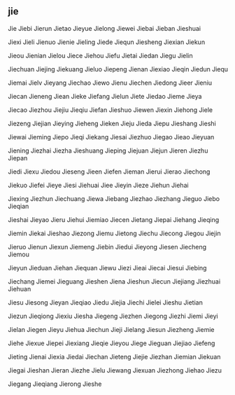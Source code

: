 jie
---

Jie Jiebi Jierun Jietao Jieyue Jielong Jiewei Jiebai Jieban Jieshuai

Jiexi Jieli Jienuo Jienie Jieling Jiede Jiequn Jiesheng Jiexian Jiekun

Jieou Jienian Jielou Jiece Jiehou Jiefu Jietai Jiedan Jiegu Jielin

Jiechuan Jiejing Jiekuang Jieluo Jiepeng Jienan Jiexiao Jieqin Jiedun Jiequ

Jiemai Jielv Jieyang Jiechao Jiewo Jienu Jiechen Jiedong Jieer Jieniu

Jiecan Jieneng Jiean Jieke Jiefang Jielun Jiete Jiedao Jieme Jieya

Jiecao Jiezhou Jiejiu Jieqiu Jiefan Jieshuo Jiewen Jiexin Jiehong Jiele

Jiezeng Jiejian Jieying Jieheng Jieken Jieju Jieda Jiepu Jieshang Jieshi

Jiewai Jieming Jiepo Jieqi Jiekang Jiesai Jiezhuo Jiegao Jieao Jieyuan

Jiening Jiezhai Jiezha Jieshuang Jieping Jiejuan Jiejun Jieren Jiezhu Jiepan

Jiedi Jiexu Jiedou Jieseng Jieen Jiefen Jieman Jierui Jierao Jiechong

Jiekuo Jiefei Jieye Jiesi Jiehuai Jiee Jieyin Jieze Jiehun Jiehai

Jiexing Jiezhun Jiechuang Jiewa Jiebang Jiezhao Jiezhang Jieguo Jiebo   Jieqian

Jieshai Jieyao Jieru Jiehui Jiemiao Jiecen Jietang Jiepai Jiehang Jieqing

Jiemin Jiekai Jieshao Jiezong Jiemu Jietong Jiechu Jiecong Jiegou Jiejin

Jieruo Jienun Jiexun Jiemeng Jiebin Jiedui Jieyong Jiesen Jiecheng Jiemou

Jieyun Jieduan Jiehan Jiequan Jiewu Jiezi Jieai Jiecai Jiesui Jiebing

Jiechang Jiemei Jieguang Jieshen Jiena Jieshun Jiecun Jiejiang Jiezhuai Jiehuan

Jiesu Jiesong Jieyan Jieqiao Jiedu Jiejia Jiechi Jielei Jieshu Jietian

Jiezun Jieqiong Jiexiu Jiesha Jiegeng Jiezhen Jiegong Jiezhi Jiemi Jieyi

Jielan Jiegen Jieyu Jiehua Jiechun Jieji Jielang Jiesun Jiezheng Jiemie

Jiehe Jiexue Jiepei Jiexiang Jieqie Jieyou Jiege Jieguan Jiejiao Jiefeng

Jieting Jienai Jiexia Jiedai Jiechan Jieteng Jiejie Jiezhan Jiemian Jiekuan

Jiegai Jieshan Jieran Jiezhe Jielu Jiewang Jiexuan Jiezhong Jiehao Jiezu

Jiegang Jieqiang Jierong Jieshe 